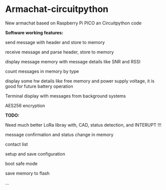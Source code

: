 # Armachat-circuitpython
New armachat based on Raspberry Pi PICO an Circuitpython code

**Software working features:**

send message with header and store to memory

receive message and parse header, store to memory

display message memory with message details like SNR and RSSI

count messages in memory by type

display some hw details like free memory and power supply voltage, it is good for future battery operation

Terminal display with messages from background systems

AES256 encryption

**TODO:**

Need much better LoRa libray with, CAD, status detection, and INTERUPT !!!

message confirmation and status change in memory

contact list

setup and save configuration

boot safe mode

save memory to flash

...
